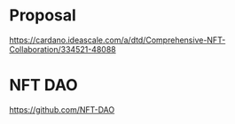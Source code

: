 # Proposal

https://cardano.ideascale.com/a/dtd/Comprehensive-NFT-Collaboration/334521-48088

# NFT DAO

https://github.com/NFT-DAO
